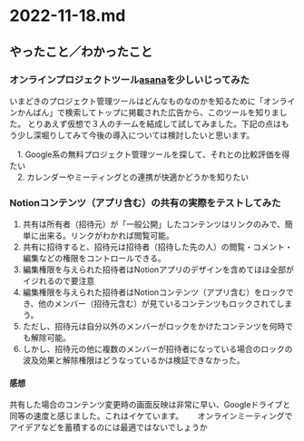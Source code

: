 # 2022-11-18.md

## やったこと／わかったこと

### オンラインプロジェクトツール[asana](https://asana.com/ja/campaign/pac/see?&utm_campaign=Brand--JP--JP--General--All-Device&utm_source=google&utm_medium=pd_cpc_br&gclid=Cj0KCQiA1NebBhDDARIsAANiDD2li_IYco8x5HAtDp1107y8m5_ZSPhfrLTSB0w2oaYFeyoyNw8rqGMaAop9EALw_wcB&gclsrc=aw.ds)を少しいじってみた

いまどきのプロジェクト管理ツールはどんなものなのかを知るために「オンラインかんばん」で検索してトップに掲載された広告から、このツールを知りました。 
とりあえず仮想で３人のチームを結成して試してみました。下記の点はもう少し深堀りしてみて今後の導入については検討したいと思います。

　1. Google系の無料プロジェクト管理ツールを探して、それとの比較評価を得たい  
　2. カレンダーやミーティングとの連携が快適かどうかを知りたい  

### Notionコンテンツ（アプリ含む）の共有の実際をテストしてみた

1. 共有は所有者（招待元）が「一般公開」したコンテンツはリンクのみで、簡単に出来る。リンクがわかれば閲覧可能。
2. 共有に招待すると、招待元は招待者（招待した先の人）の閲覧・コメント・編集などの権限をコントロールできる。
3. 編集権限を与えられた招待者はNotionアプリのデザインを含めてほほ全部がイジれるので要注意
4. 編集権限を与えられた招待者はNotionコンテンツ（アプリ含む）をロックでき、他のメンバー（招待元含む）が見ているコンテンツもロックされてしまう。
5. ただし、招待元は自分以外のメンバーがロックをかけたコンテンツを何時でも解除可能。
6. しかし、招待元の他に複数のメンバーが招待者になっている場合のロックの波及効果と解除権限はどうなっているかは検証できなかった。

#### 感想

共有した場合のコンテンツ変更時の画面反映は非常に早い、Googleドライブと同等の速度と感じました。これはイケています。　　
オンラインミーティングでアイデアなどを蓄積するのには最適ではないでしょうか
